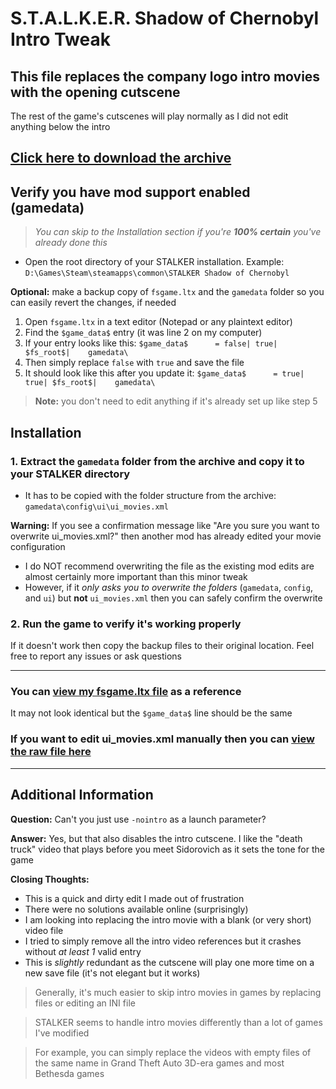 # S.T.A.L.K.E.R. Shadow of Chernobyl Intro Tweak

## This file replaces the company logo intro movies with the opening cutscene

The rest of the game's cutscenes will play normally as I did not edit anything below the intro

## [Click here to download the archive](https://github.com/ATeaDaze/ateadaze.github.io/raw/main/stalker_intro_tweak/stalker_intro_tweak-release.zip)

## Verify you have mod support enabled (gamedata)

> *You can skip to the Installation section if you're **100% certain** you've already done this*

- Open the root directory of your STALKER installation. Example: `D:\Games\Steam\steamapps\common\STALKER Shadow of Chernobyl`

**Optional:** make a backup copy of `fsgame.ltx` and the `gamedata` folder so you can easily revert the changes, if needed

1. Open `fsgame.ltx` in a text editor (Notepad or any plaintext editor)
2. Find the `$game_data$` entry (it was line 2 on my computer)
3. If your entry looks like this: `$game_data$      = false| true| $fs_root$|    gamedata\`
4. Then simply replace `false` with `true` and save the file
5. It should look like this after you update it: `$game_data$      = true| true| $fs_root$|    gamedata\`

> **Note:** you don't need to edit anything if it's already set up like step 5


## Installation

### 1. Extract the `gamedata` folder from the archive and copy it to your STALKER directory

- It has to be copied with the folder structure from the archive: `gamedata\config\ui\ui_movies.xml`

**Warning:** If you see a confirmation message like "Are you sure you want to overwrite ui_movies.xml?" then another mod has already edited your movie configuration

- I do NOT recommend overwriting the file as the existing mod edits are almost certainly more important than this minor tweak
- However, if it *only asks you to overwrite the folders* (`gamedata`, `config`, and `ui`) but **not** `ui_movies.xml` then you can safely confirm the overwrite

### 2. Run the game to verify it's working properly

If it doesn't work then copy the backup files to their original location. Feel free to report any issues or ask questions

-----

### You can [view my fsgame.ltx file](https://github.com/ATeaDaze/ateadaze.github.io/blob/main/stalker_intro_tweak/raw_files/fsgame.ltx) as a reference

It may not look identical but the `$game_data$` line should be the same

### If you want to edit ui_movies.xml manually then you can [view the raw file here](https://github.com/ATeaDaze/ateadaze.github.io/blob/main/stalker_intro_tweak/raw_files/ui_movies.xml)

-----

## Additional Information

**Question:** Can't you just use `-nointro` as a launch parameter?

**Answer:** Yes, but that also disables the intro cutscene. I like the "death truck" video that plays before you meet Sidorovich as it sets the tone for the game

**Closing Thoughts:**
- This is a quick and dirty edit I made out of frustration
- There were no solutions available online (surprisingly)
- I am looking into replacing the intro movie with a blank (or very short) video file
- I tried to simply remove all the intro video references but it crashes without *at least 1* valid entry
- This is *slightly* redundant as the cutscene will play one more time on a new save file (it's not elegant but it works)

> Generally, it's much easier to skip intro movies in games by replacing files or editing an INI file

> STALKER seems to handle intro movies differently than a lot of games I've modified

> For example, you can simply replace the videos with empty files of the same name in Grand Theft Auto 3D-era games and most Bethesda games


